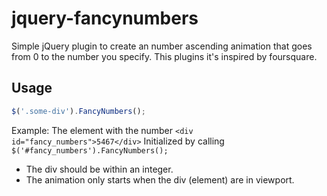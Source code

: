 jquery-fancynumbers
======================

Simple jQuery plugin to create an number ascending animation that goes from 0 to the number you specify.
This plugins it's inspired by foursquare.

Usage
------------------
```javascript
$('.some-div').FancyNumbers();
```

Example:
The element with the number
```<div id="fancy_numbers">5467</div>```
Initialized by calling
```$('#fancy_numbers').FancyNumbers();```

- The div should be within an integer.
- The animation only starts when the div (element) are in viewport.



